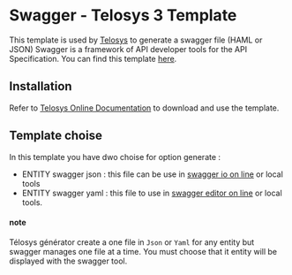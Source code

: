 
# Swagger - Telosys 3 Template

This template is used by [Telosys](http://www.telosys.org/) to generate a swagger file (HAML or JSON) Swagger is a framework of API developer tools for the API Specification. You can find this template [here](https://github.com/so-technology-watch/telosys-templates-jsf).


## Installation

Refer to [Telosys Online Documentation](https://sites.google.com/site/telosystools/getting-started) to download and use the template.


## Template choise

In this template you have dwo choise for option generate :
* ENTITY swagger json : this file can be use in [swagger io on line](http://petstore.swagger.io/) or local tools
* ENTITY swagger yaml : this file to use in [swagger editor on line](http://editor.swagger.io/#/) or local tools.

#### note

Télosys générator create a one file in `Json` or `Yaml` for any entity but swagger manages one file at a time. You must choose that it entity will be displayed with the swagger tool.